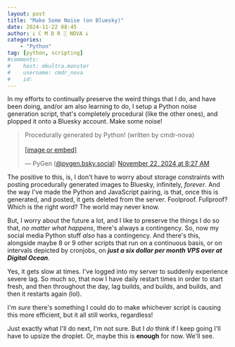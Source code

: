```yaml
---
layout: post
title: "Make Some Noise (on Bluesky)"
date: 2024-11-22 08:45
author: 𐕣 C M D R ░ NOVA 𐕣
categories:
    - "Python"
tag: [python, scripting]
#comments:
#    host: mkultra.monster
#    username: cmdr_nova
#    id: 
---
```

In my efforts to continually preserve the weird things that I do, and have been doing, and/or am also learning to do, I setup a Python noise generation script, that's completely procedural (like the other ones), and plopped it onto a Bluesky account. Make some noise!

<blockquote class="bluesky-embed" data-bluesky-uri="at://did:plc:iexyihzoyxjj2t5im7vlcdvv/app.bsky.feed.post/3lbk3ff2bx42h" data-bluesky-cid="bafyreigvbefcm7gnlfg42fa32masfwv3td2fvfoarf4ulfacou7542dbim"><p lang="">Procedurally generated by Python! (written by cmdr-nova)<br><br><a href="https://bsky.app/profile/did:plc:iexyihzoyxjj2t5im7vlcdvv/post/3lbk3ff2bx42h?ref_src=embed">[image or embed]</a></p>&mdash; PyGen (<a href="https://bsky.app/profile/did:plc:iexyihzoyxjj2t5im7vlcdvv?ref_src=embed">@pygen.bsky.social</a>) <a href="https://bsky.app/profile/did:plc:iexyihzoyxjj2t5im7vlcdvv/post/3lbk3ff2bx42h?ref_src=embed">November 22, 2024 at 8:27 AM</a></blockquote><script async src="https://embed.bsky.app/static/embed.js" charset="utf-8"></script>

The positive to this, is, I don't have to worry about storage constraints with posting procedurally generated images to Bluesky, infinitely, *forever*. And the way I've made the Python and JavaScript pairing, is that, once this is generated, and posted, it gets deleted from the server. Foolproof. Fullproof? Which is the right word? The world may never know.

But, I worry about the future a lot, and I like to preserve the things I do so that, *no matter what happens*, there's always a contingency. So, now my social media Python stuff *also* has a contingency. And there's this, alongside maybe 8 or 9 other scripts that run on a continuous basis, or on intervals depicted by cronjobs, on ***just a six dollar per month VPS over at Digital Ocean***.

Yes, it gets slow at times. I've logged into my server to suddenly experience severe lag. So much so, that now I have daily restart times in order to start fresh, and then throughout the day, lag builds, and builds, and builds, and then it restarts again (lol).

I'm *sure* there's something I could do to make whichever script is causing this more efficient, but it all still works, regardless!

Just exactly what I'll do next, I'm not sure. But I *do* think if I keep going I'll have to upsize the droplet. Or, maybe this is **enough** for now. We'll see.